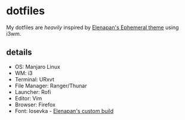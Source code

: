 # dotfiles

My dotfiles are _heavily_ inspired by [Elenapan's Ephemeral
theme](https://github.com/elenapan/dotfiles) using i3wm.

## details
* OS: Manjaro Linux
* WM: i3
* Terminal: URxvt
* File Manager: Ranger/Thunar
* Launcher: Rofi
* Editor: Vim
* Browser: Firefox
* Font: Iosevka - [Elenapan's custom
  build](https://github.com/elenapan/dotfiles)

